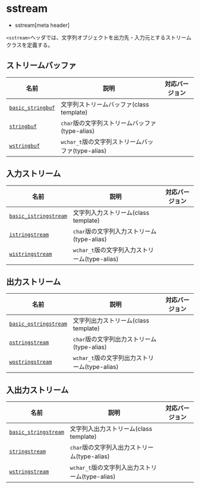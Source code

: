 # sstream
* sstream[meta header]

`<sstream>`ヘッダでは、文字列オブジェクトを出力先・入力元とするストリームクラスを定義する。

## ストリームバッファ

| 名前                  | 説明                                           | 対応バージョン |
|-----------------------|------------------------------------------------|----------------|
| [`basic_stringbuf`](sstream/basic_stringbuf.md) | 文字列ストリームバッファ(class template)       | |
| [`stringbuf`](sstream/basic_stringbuf.md)       | `char`版の文字列ストリームバッファ(type-alias)    | |
| [`wstringbuf`](sstream/basic_stringbuf.md)      | `wchar_t`版の文字列ストリームバッファ(type-alias) | |

## 入力ストリーム

| 名前                  | 説明                                           | 対応バージョン |
|-----------------------|------------------------------------------------|----------------|
| [`basic_istringstream`](sstream/basic_istringstream.md) | 文字列入力ストリーム(class template)           | |
| [`istringstream`](sstream/basic_istringstream.md)       | `char`版の文字列入力ストリーム(type-alias)        | |
| [`wistringstream`](sstream/basic_istringstream.md)      | `wchar_t`版の文字列入力ストリーム(type-alias)     | |

## 出力ストリーム

| 名前                  | 説明                                           | 対応バージョン |
|-----------------------|------------------------------------------------|----------------|
| [`basic_ostringstream`](sstream/basic_ostringstream.md) | 文字列出力ストリーム(class template)           | |
| [`ostringstream`](sstream/basic_ostringstream.md)       | `char`版の文字列出力ストリーム(type-alias)        | |
| [`wostringstream`](sstream/basic_ostringstream.md)      | `wchar_t`版の文字列出力ストリーム(type-alias)     | |

## 入出力ストリーム

| 名前                  | 説明                                           | 対応バージョン |
|-----------------------|------------------------------------------------|----------------|
| [`basic_stringstream`](sstream/basic_stringstream.md) | 文字列入出力ストリーム(class template)         | |
| [`stringstream`](sstream/basic_stringstream.md)       | `char`版の文字列入出力ストリーム(type-alias)      | |
| [`wstringstream`](sstream/basic_stringstream.md)      | `wchar_t`版の文字列入出力ストリーム(type-alias)   | |


